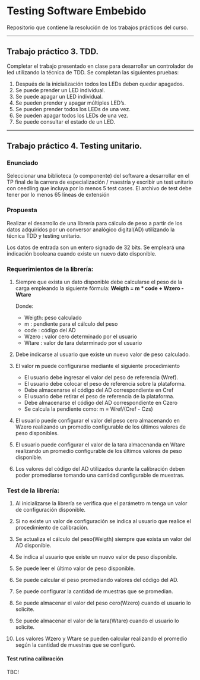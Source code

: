 # Testing Software Embebido

Repositorio que contiene la resolución de los trabajos prácticos del curso.

---
## Trabajo práctico 3. TDD.

Completar el trabajo presentado en clase para desarrollar un controlador de led utilizando la técnica de TDD. Se completan las siguientes pruebas:

1. Después de la inicialización todos los LEDs deben quedar apagados.
2. Se puede prender un LED individual.
3. Se puede apagar un LED individual.
4. Se pueden prender y apagar múltiples LED’s.
5. Se pueden prender todos los LEDs de una vez.
6. Se pueden apagar todos los LEDs de una vez.
7. Se puede consultar el estado de un LED.

---
## Trabajo práctico 4. Testing unitario.

### Enunciado
Seleccionar una biblioteca (o componente) del software a desarrollar en el TP final de la
carrera de especialización / maestría y escribir un test unitario con ceedling que incluya por
lo menos 5 test cases. El archivo de test debe tener por lo menos 65 líneas de extensión

### Propuesta
Realizar el desarrollo de una librería para cálculo de peso a partir de los datos adquiridos por un conversor analógico digital(AD) utilizando la técnica TDD y testing unitario.

Los datos de entrada son un entero signado de 32 bits. Se empleará una indicación booleana cuando existe un nuevo dato disponible.

### Requerimientos de la librería:

1. Siempre que exista un dato disponible debe calcularse el peso de la carga empleando la siguiente fórmula:
 __Weigth = m * code + Wzero - Wtare__

    Donde: 
    * Weigth: peso calculado
    * m    : pendiente para el cálculo del peso
    * code : código del AD 
    * Wzero : valor cero determinado por el usuario
    * Wtare : valor de tara determinado por el usuario 

2. Debe indicarse al usuario que existe un nuevo valor de peso calculado.

3. El valor **m** puede configurarse mediante el siguiente procedimiento
    * El usuario debe ingresar el valor del peso de referencia (Wref).
    * El usuario debe colocar el peso de referencia sobre la plataforma. 
    * Debe almacenarse el código del AD correspondiente en Cref
    * El usuario debe retirar el peso de referencia de la plataforma.
    * Debe almacenarse el código del AD correspondiente en Czero
    * Se calcula la pendiente como: m = Wref/(Cref - Czs)
    	
4. El usuario puede configurar el valor del peso cero almacenando en Wzero realizando un promedio configurable de los últimos valores de peso disponibles.

5. El usuario puede configurar el valor de la tara almacenanda en Wtare realizando un promedio configurable de los últimos valores de peso disponible.

6. Los valores del código del AD utilizados durante la calibración deben poder promediarse tomando una cantidad configurable de muestras.


### Test de la librería:
1. Al inicializarse la librería se verifica que el parámetro m tenga un valor de configuración disponible.

2. Si no existe un valor de configuración se indica al usuario que realice el procedimiento de calibración.

3. Se actualiza el cálculo del peso(Weigth) siempre que exista un valor del AD disponible.

4. Se indica al usuario que existe un nuevo valor de peso disponible.

5. Se puede leer el último valor de peso disponible.

6. Se puede calcular el peso promediando valores del código del AD.

7. Se puede configurar la cantidad de muestras que se promedian.

8. Se puede almacenar el valor del peso cero(Wzero) cuando el usuario lo solicite. 

9. Se puede almacenar el valor de la tara(Wtare) cuando el usuario lo solicite.

10. Los valores Wzero y Wtare se pueden calcular realizando el promedio según la cantidad de muestras que se configuró.

#### Test rutina calibración
TBC!




